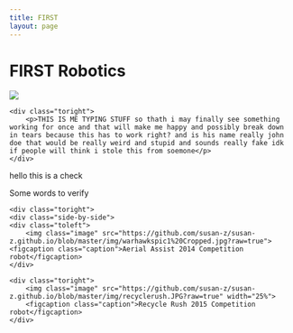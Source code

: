 ```yaml
---
title: FIRST
layout: page
---
```

# FIRST Robotics

<div class="side-by-side">
    <div class="toleft">
        <img class="image" src="https://github.com/susan-z/susan-z.github.io/blob/master/img/robotheader.jpg?raw=true">
    </div>

    <div class="toright">
        <p>THIS IS ME TYPING STUFF so thath i may finally see something working for once and that will make me happy and possibly break down in tears because this has to work right? and is his name really john doe that would be really weird and stupid and sounds really fake idk if people will think i stole this from soemone</p>
    </div>
</div>

<p> hello this is a check </p>

<div class="side-by-side">
    <div class="toleft">
    <p>Some words to verify</p>   
    </div>

    <div class="toright">
    <div class="side-by-side">
    <div class="toleft">
        <img class="image" src="https://github.com/susan-z/susan-z.github.io/blob/master/img/warhawkspic1%20Cropped.jpg?raw=true"> <figcaption class="caption">Aerial Assist 2014 Competition robot</figcaption>
    </div>

    <div class="toright">
        <img class="image" src="https://github.com/susan-z/susan-z.github.io/blob/master/img/recyclerush.JPG?raw=true" width="25%">
        <figcaption class="caption">Recycle Rush 2015 Competition robot</figcaption>
    </div>
</div>
</div>
</div>

